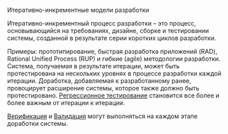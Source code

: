 Итеративно-инкрементные модели разработки

Итеративно-инкрементный процесс разработки – это процесс, основывающийся на требованиях, дизайне, сборке и  тестировании системы, созданной в результате серии коротких циклов разработки.

Примеры: прототипирование, быстрая разработка приложений (RAD), Rational Unified Process (RUP) и гибкие (agile) методологии разработки. Система, получаемая в результате итерации, может быть протестирована на нескольких уровнях в процессе разработки каждой итерации. Доработка, добавляемая к разработанному ранее, провоцирует расширение системы, которое также должно быть протестировано. [Регрессионное тестирование](<../Определения/Регрессионное тестирование.md>) становится все более и более важным от итерации к итерации.

[Верификация](<../Определения/Верефикация.md>) и [Валидация](<../Определения/Валидация.md>) могут выполняться на каждом этапе доработки системы.
